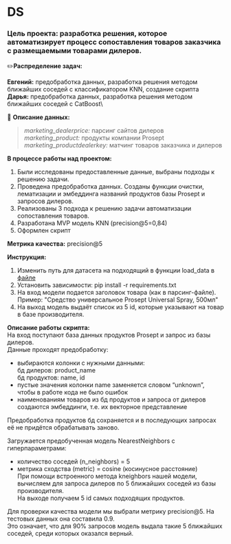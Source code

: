 # DS

### Цель проекта: разработка решения, которое автоматизирует процесс сопоставления товаров заказчика с размещаемыми товарами дилеров.

✏️**Распределение задач:**

**Евгений:** предобработка данных, разработка решения методом ближайших соседей с классификатором KNN, создание скрипта\
**Дарья:** предобработка данных, разработка решения методом ближайших соседей с CatBoost\

:book: **Описание данных:**
>*marketing_dealerprice:* парсинг сайтов дилеров\
*marketing_product:* продукты компании Prosept\
*marketing_productdealerkey:* матчинг товаров заказчика и дилеров

**В процессе работы над проектом:**
1. Были исследованы предоставленные данные, выбраны подходы к решению задачи.
2. Проведена предобработка данных. Созданы функции очистки, лематизации и эмбеддинга названий продуктов базы Prosept и запросов дилеров.
3. Реализованы 3 подхода к решению задачи автоматизации сопоставления товаров.
4. Разработана MVP модель KNN (precision@5=0,84)
5. Оформлен скрипт

**Метрика качества:** precision@5

**Инструкция:**
1. Изменить путь для датасета на подходящий в функции load_data в [файле](https://github.com/Prosept-marking/DS/blob/main/preprocess.py)
2. Установить зависимости: pip install -r requirements.txt
3. На вход модели подается заголовок товара (как в парсинг-файле). Пример: "Средство универсальное Prosept Universal Spray, 500мл"
4. На выход модель выдаёт список из 5 id, которые указывают на товар в базе производителя.

**Описание работы скрипта:**\
На вход поступают база данных продуктов Prosept и запрос из базы дилеров.\
Данные проходят предобработку: 
- выбираются колонки с нужными данными:\
  бд дилеров: product_name\
  бд продуктов: name, id
- пустые значения колонки name заменяется словом “unknown”, чтобы в работе кода не было ошибок
- наименованиям товаров из бд продуктов и запроса от дилеров создаются эмбеддинги, т.е. их векторное представление

Предобработка продуктов бд сохраняется и в последующих запросах её не придётся обрабатывать заново.

Загружается предобученная модель NearestNeighbors с гиперпараметрами:
- количество соседей (n_neighbors) = 5
- метрика сходства (metric) = cosine (косинусное расстояние)\
При помощи встроенного метода kneighbors нашей модели, вычисляем для запроса дилеров по 5 ближайших соседей из базы производителя.\
На выходе получаем 5 id самых подходящих продуктов.

Для проверки качества модели мы выбрали метрику precision@5. На тестовых данных она составила 0.9.\
Это означает, что для 90% запросов модель выдала такие 5 ближайших соседей, среди которых оказался верный.
